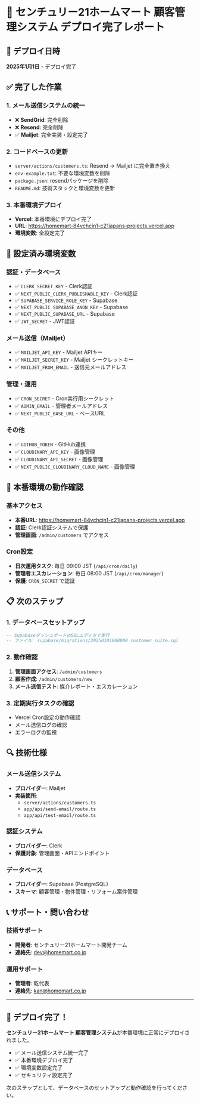 # 🚀 センチュリー21ホームマート 顧客管理システム デプロイ完了レポート

## 📅 デプロイ日時
**2025年1月1日** - デプロイ完了

## ✅ 完了した作業

### 1. メール送信システムの統一
- ❌ **SendGrid**: 完全削除
- ❌ **Resend**: 完全削除  
- ✅ **Mailjet**: 完全実装・設定完了

### 2. コードベースの更新
- `server/actions/customers.ts`: Resend → Mailjet に完全置き換え
- `env-example.txt`: 不要な環境変数を削除
- `package.json`: resendパッケージを削除
- `README.md`: 技術スタックと環境変数を更新

### 3. 本番環境デプロイ
- **Vercel**: 本番環境にデプロイ完了
- **URL**: https://homemart-84vchcin1-c21japans-projects.vercel.app
- **環境変数**: 全設定完了

## 🔧 設定済み環境変数

### 認証・データベース
- ✅ `CLERK_SECRET_KEY` - Clerk認証
- ✅ `NEXT_PUBLIC_CLERK_PUBLISHABLE_KEY` - Clerk認証
- ✅ `SUPABASE_SERVICE_ROLE_KEY` - Supabase
- ✅ `NEXT_PUBLIC_SUPABASE_ANON_KEY` - Supabase
- ✅ `NEXT_PUBLIC_SUPABASE_URL` - Supabase
- ✅ `JWT_SECRET` - JWT認証

### メール送信（Mailjet）
- ✅ `MAILJET_API_KEY` - Mailjet APIキー
- ✅ `MAILJET_SECRET_KEY` - Mailjet シークレットキー
- ✅ `MAILJET_FROM_EMAIL` - 送信元メールアドレス

### 管理・運用
- ✅ `CRON_SECRET` - Cron実行用シークレット
- ✅ `ADMIN_EMAIL` - 管理者メールアドレス
- ✅ `NEXT_PUBLIC_BASE_URL` - ベースURL

### その他
- ✅ `GITHUB_TOKEN` - GitHub連携
- ✅ `CLOUDINARY_API_KEY` - 画像管理
- ✅ `CLOUDINARY_API_SECRET` - 画像管理
- ✅ `NEXT_PUBLIC_CLOUDINARY_CLOUD_NAME` - 画像管理

## 🚀 本番環境の動作確認

### 基本アクセス
- **本番URL**: https://homemart-84vchcin1-c21japans-projects.vercel.app
- **認証**: Clerk認証システムで保護
- **管理画面**: `/admin/customers` でアクセス

### Cron設定
- **日次運用タスク**: 毎日 09:00 JST (`/api/cron/daily`)
- **管理者エスカレーション**: 毎日 08:00 JST (`/api/cron/manager`)
- **保護**: `CRON_SECRET` で認証

## 📋 次のステップ

### 1. データベースセットアップ
```sql
-- SupabaseダッシュボードのSQLエディタで実行
-- ファイル: supabase/migrations/20250101000000_customer_suite.sql
```

### 2. 動作確認
1. **管理画面アクセス**: `/admin/customers`
2. **顧客作成**: `/admin/customers/new`
3. **メール送信テスト**: 媒介レポート・エスカレーション

### 3. 定期実行タスクの確認
- Vercel Cron設定の動作確認
- メール送信ログの確認
- エラーログの監視

## 🔍 技術仕様

### メール送信システム
- **プロバイダー**: Mailjet
- **実装箇所**: 
  - `server/actions/customers.ts`
  - `app/api/send-email/route.ts`
  - `app/api/test-email/route.ts`

### 認証システム
- **プロバイダー**: Clerk
- **保護対象**: 管理画面・APIエンドポイント

### データベース
- **プロバイダー**: Supabase (PostgreSQL)
- **スキーマ**: 顧客管理・物件管理・リフォーム案件管理

## 📞 サポート・問い合わせ

### 技術サポート
- **開発者**: センチュリー21ホームマート開発チーム
- **連絡先**: dev@homemart.co.jp

### 運用サポート
- **管理者**: 乾代表
- **連絡先**: kan@homemart.co.jp

---

## 🎯 デプロイ完了！

**センチュリー21ホームマート 顧客管理システム**が本番環境に正常にデプロイされました。

- ✅ メール送信システム統一完了
- ✅ 本番環境デプロイ完了
- ✅ 環境変数設定完了
- ✅ セキュリティ設定完了

次のステップとして、データベースのセットアップと動作確認を行ってください。
